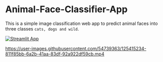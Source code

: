 # Animal-Face-Classifier-App
This is a simple image classification web app to predict animal faces into three classes `cats, dogs and wild`.

[![Streamlit App](https://static.streamlit.io/badges/streamlit_badge_black_white.svg)](https://share.streamlit.io/vmc99/animal-face-classifier/main/app.py)

https://user-images.githubusercontent.com/54739363/125415234-811f85bb-6a2b-41aa-83df-92a922df59cb.mp4
